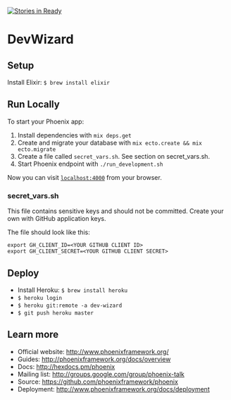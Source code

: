 [![Stories in Ready](https://badge.waffle.io/thinkthroughmath/dev_wizard.png?label=ready&title=Ready)](https://waffle.io/thinkthroughmath/dev_wizard)
# DevWizard

## Setup

Install Elixir: `$ brew install elixir`

## Run Locally

To start your Phoenix app:

  1. Install dependencies with `mix deps.get`
  2. Create and migrate your database with `mix ecto.create && mix ecto.migrate`
  3. Create a file called `secret_vars.sh`. See section on secret_vars.sh.
  4. Start Phoenix endpoint with `./run_development.sh`

Now you can visit [`localhost:4000`](http://localhost:4000) from your browser.

### secret_vars.sh

This file contains sensitive keys and should not be committed. Create your own
with GitHub application keys.

The file should look like this:

```
export GH_CLIENT_ID=<YOUR GITHUB CLIENT ID>
export GH_CLIENT_SECRET=<YOUR GITHUB CLIENT SECRET>
```

## Deploy

  * Install Heroku: `$ brew install heroku`
  * `$ heroku login`
  * `$ heroku git:remote -a dev-wizard`
  * `$ git push heroku master`

## Learn more

  * Official website: http://www.phoenixframework.org/
  * Guides: http://phoenixframework.org/docs/overview
  * Docs: http://hexdocs.pm/phoenix
  * Mailing list: http://groups.google.com/group/phoenix-talk
  * Source: https://github.com/phoenixframework/phoenix
  * Deployment: http://www.phoenixframework.org/docs/deployment
